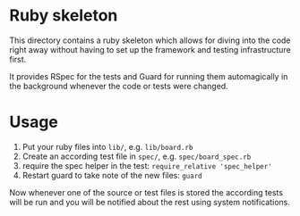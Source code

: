 # Ruby skeleton

This directory contains a ruby skeleton which allows for diving into the code right away without having to set up the framework and testing infrastructure first.

It provides RSpec for the tests and Guard for running them automagically in the background whenever the code or tests were changed.

# Usage

1. Put your ruby files into `lib/`, e.g. `lib/board.rb`
2. Create an according test file in `spec/`, e.g. `spec/board_spec.rb`
3. require the spec helper in the test: `require_relative 'spec_helper'`
4. Restart guard to take note of the new files: `guard`

Now whenever one of the source or test files is stored the according tests will be run and you will be notified about the rest using system notifications.
